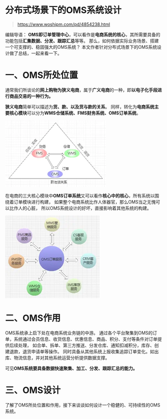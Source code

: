 

分布式场景下的OMS系统设计
======
> https://www.woshipm.com/pd/4854238.html

编辑导语：
**OMS即订单管理中心**，可以看作是**电商系统的核心**，其所需要具备的功能包括**汇集数据、分发、跟踪汇总**等等。
那么，如何依据实际业务场景、搭建一个可支撑的、稳固强大的OMS系统？
本文作者针对分布式场景下的OMS系统设计做了总结，一起来看一下。


# 一、OMS所处位置
通常我们所谈论的**网上购物为狭义电商**，属于**广义电商**的一种，即**以电子化手段进行商品交易的一种行为。**

**狭义电商**简单可以描述为**货、款、以及货与款的关系**。
同样，转化为**电商系统主要核心模块**可以分为**WMS仓储系统、FMS财务系统、OMS订单系统**。

![](images/02.01.电商系统主要核心模块.jpeg)

在电商的三大核心模块中**OMS订单系统**又可以看作**核心中的核心**，所有系统以围绕着订单模块进行构建，
如果整个电商系统比作人体器官，那么OMS当之无愧可以比作人的心脏，
所以OMS系统设计的好坏，直接影响着其他系统的构建。

![](images/02.02.OMS订单系统.jpeg)


# 二、OMS作用
OMS系统承上启下处在电商系统业务链的中游。
通过各个平台聚集到OMS的订单，系统通过会员信息、收货信息、优惠信息、商品、积分、支付等条件对订单提供后续处理，
如合单、拆单、第三方推送、分发仓库、通知扣减积分，库存、创建退款，退货申请单等操作。
同时具备从其他系统上报收集追踪订单变化。如出库、物流信息，并对其他系统运营分析提供数据支撑。

可见**OMS系统要具备数据快速聚集、加工、分发、跟踪汇总的能力。**


# 三、OMS设计
了解了OMS所处位置和作用，接下来谈谈如何设计一个稳健的、可持续性的OMS系统。


